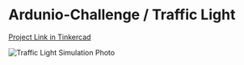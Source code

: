 # Ardunio-Challenge / Traffic Light

[Project Link in Tinkercad](https://www.tinkercad.com/things/ga3eid2bzNU?sharecode=PKGUxgmnyDsBIQXMlw5gcdHeGG5ME6-OLy4cia2ABbc)


![Traffic Light Simulation Photo](https://github.com/ahmetburaki/SKYSIS_Arduino_Challange/blob/main/1_Traffic_Light/Simulation_Photos/Traffic_Light.png)

